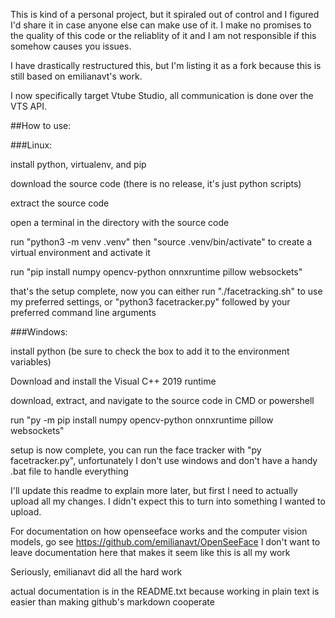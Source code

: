 This is kind of a personal project, but it spiraled out of control and I figured I'd share it in case anyone else can make use of it. I make no promises to the quality of this code or the reliablity of it and I am not responsible if this somehow causes you issues.

I have drastically restructured this, but I'm listing it as a fork because this is still based on emilianavt's work. 

I now specifically target Vtube Studio, all communication is done over the VTS API. 

##How to use:

###Linux:

install python, virtualenv, and pip

download the source code (there is no release, it's just python scripts)

extract the source code

open a terminal in the directory with the source code

run "python3 -m venv .venv" then "source .venv/bin/activate" to create a virtual environment and activate it

run "pip install numpy opencv-python onnxruntime pillow websockets"

that's the setup complete, now you can either run "./facetracking.sh" to use my preferred settings, or "python3 facetracker.py" followed by your preferred command line arguments



###Windows:

install python (be sure to check the box to add it to the environment variables)

Download and install the Visual C++ 2019 runtime

download, extract, and navigate to the source code in CMD or powershell

run "py -m pip install numpy opencv-python onnxruntime pillow websockets"

setup is now complete, you can run the face tracker with "py facetracker.py", unfortunately I don't use windows and don't have a handy .bat file to handle everything




I'll update this readme to explain more later, but first I need to actually upload all my changes. I didn't expect this to turn into something I wanted to upload. 

For documentation on how openseeface works and the computer vision models, go see https://github.com/emilianavt/OpenSeeFace
I don't want to leave documentation here that makes it seem like this is all my work


Seriously, emilianavt did all the hard work


actual documentation is in the README.txt because working in plain text is easier than making github's markdown cooperate

